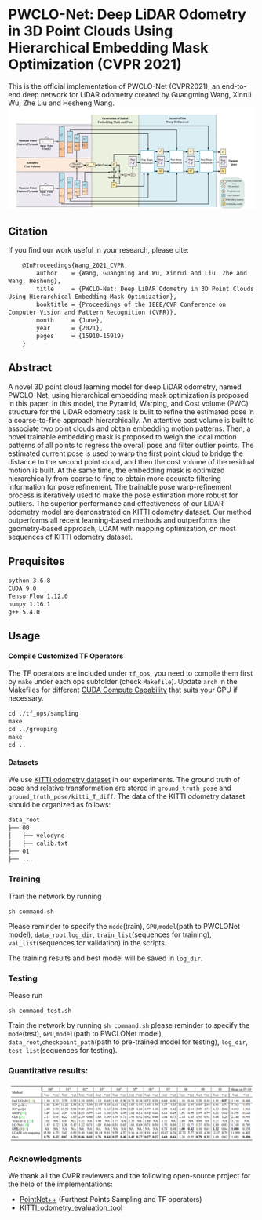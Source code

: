 **PWCLO-Net: Deep LiDAR Odometry in 3D Point Clouds Using Hierarchical Embedding Mask Optimization (CVPR 2021)**
==============================================================================================================================
This is the official implementation of PWCLO-Net (CVPR2021), an end-to-end deep network for LiDAR odometry created by Guangming Wang, Xinrui Wu, Zhe Liu and Hesheng Wang.
![](doc/network.png)

## Citation
If you find our work useful in your research, please cite:

        @InProceedings{Wang_2021_CVPR,
            author    = {Wang, Guangming and Wu, Xinrui and Liu, Zhe and Wang, Hesheng},
            title     = {PWCLO-Net: Deep LiDAR Odometry in 3D Point Clouds Using Hierarchical Embedding Mask Optimization},
            booktitle = {Proceedings of the IEEE/CVF Conference on Computer Vision and Pattern Recognition (CVPR)},
            month     = {June},
            year      = {2021},
            pages     = {15910-15919}
        }





## Abstract

A novel 3D point cloud learning model for deep LiDAR odometry, named PWCLO-Net, using hierarchical embedding mask optimization is proposed in this paper. In this model, the Pyramid, Warping, and Cost volume (PWC) structure for the LiDAR odometry task is built to refine the estimated pose in a coarse-to-fine approach hierarchically. An attentive cost volume is built to associate two point clouds and obtain embedding motion patterns. Then, a novel trainable embedding mask is proposed to weigh the local motion patterns of all points to regress the overall pose and filter outlier points. The estimated current pose is used to warp the first point cloud to bridge the distance to the second point cloud, and then the cost volume of the residual motion is built. At the same time, the embedding mask is optimized hierarchically from coarse to fine to obtain more accurate filtering information for pose refinement. The trainable pose warp-refinement process is iteratively used to make the pose estimation more robust for outliers. The superior performance and effectiveness of our LiDAR odometry model are demonstrated on KITTI odometry dataset. Our method outperforms all recent learning-based methods and outperforms the geometry-based approach, LOAM with mapping optimization, on most sequences of KITTI odometry dataset. 


## Prequisites
    python 3.6.8
    CUDA 9.0
    TensorFlow 1.12.0  
    numpy 1.16.1  
    g++ 5.4.0 


## Usage

#### Compile Customized TF Operators
The TF operators are included under `tf_ops`, you need to compile them first by `make` under each ops subfolder (check `Makefile`). Update `arch` in the Makefiles for different <a href="https://en.wikipedia.org/wiki/CUDA#GPUs_supported">CUDA Compute Capability</a> that suits your GPU if necessary.

    cd ./tf_ops/sampling
    make
    cd ../grouping
    make
    cd ..

    

#### Datasets

We use [KITTI odometry dataset](http://www.cvlibs.net/datasets/kitti/eval_odometry.php) in our experiments. The ground truth of pose and relative transformation are stored in `ground_truth_pose` and `ground_truth_pose/kitti_T_diff`. 
The data of the KITTI odometry dataset should be organized as follows:

```
data_root
├── 00
│   ├── velodyne
│   ├── calib.txt
├── 01
├── ...
```

### Training
Train the network by running 
    
    sh command.sh  

Please reminder to specify the `mode`(train), `GPU`,`model`(path to PWCLONet model), `data_root`,`log_dir`, `train_list`(sequences for training), `val_list`(sequences for validation) in the scripts.


The training results and best model will be saved in `log_dir`.

### Testing

Please run 

    sh command_test.sh 
    

Train the network by running `sh command.sh` please reminder to specify the `mode`(test), `GPU`,`model`(path to PWCLONet model), `data_root`,`checkpoint_path`(path to pre-trained model for testing), `log_dir`, `test_list`(sequences for testing).


### Quantitative results:

![](doc/result.png)


### Acknowledgments

We thank all the CVPR reviewers and the following open-source project for the help of the implementations:
- [PointNet++](https://github.com/charlesq34/pointnet2) (Furthest Points Sampling and TF operators)
- [KITTI_odometry_evaluation_tool](https://github.com/LeoQLi/KITTI_odometry_evaluation_tool) 

